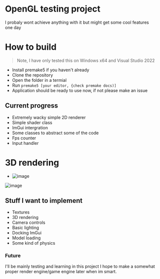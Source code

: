 # OpenGL testing project
I probaly wont achieve anything with it but might get some cool features one day

# How to build 
> Note, I have only tested this on Windows x64 and Visual Studio 2022
* Install premake5 if you haven't already
* Clone the repository
* Open the folder in a termial
* Run `premake5 [your editor, {check premake docs)]`
* Application should be ready to use now, if not please make an issue

## Current progress
* Extremely wacky simple 2D renderer
* Simple shader class
* ImGui intergration
* Some classes to abstract some of the code
* Fps counter
* Input handler

# 3D rendering
* ![image](https://github.com/jonesy-b-dev/GraphicsEngineTests/assets/59418915/de0a9452-653b-4b1c-af2e-e0cdc83f91b6)


![image](https://github.com/jonesy-b-dev/GraphicsEngineTests/assets/59418915/cace4099-4fc9-4fea-84b6-13e072f49cfb)

## Stuff I want to implement
* Textures
* 3D rendering
* Camera controls
* Basic lighting
* Docking ImGui
* Model loading
* Some kind of physics

### Future
I'll be mainly testing and learning in this project
I hope to make a somewhat proper render engine/game engine later when im smart.
